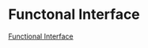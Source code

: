 # Functonal Interface


[Functional Interface](https://docs.google.com/document/d/15F0ryGMhvV2h5pZztmHEjaqxeLwUOjy72kMyDd8e258/edit?usp=sharing)
 


